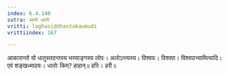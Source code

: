 ```yaml
---
index: 6.4.140
sutra: आतो धातोः
vritti: laghusiddhantakaumudi
vrittiindex: 167

---
```

आकारान्तो यो धातुस्तदन्तस्य भस्याङ्गस्य लोपः। अलोऽन्त्यस्य। विश्वपः। विश्वपा। विश्वपाभ्यामित्यादि। एवं शङ्खध्मादयः। धातोः किम्? हाहान्॥ हरिः। हरी॥